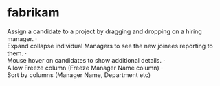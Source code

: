 # fabrikam
Assign a candidate to a project by dragging and dropping on a hiring manager. ·         
Expand collapse individual Managers to see the new joinees reporting to them. ·         
Mouse hover on candidates to show additional details. ·         
Allow Freeze column (Freeze Manager Name column) ·         
Sort by columns (Manager Name, Department etc)

